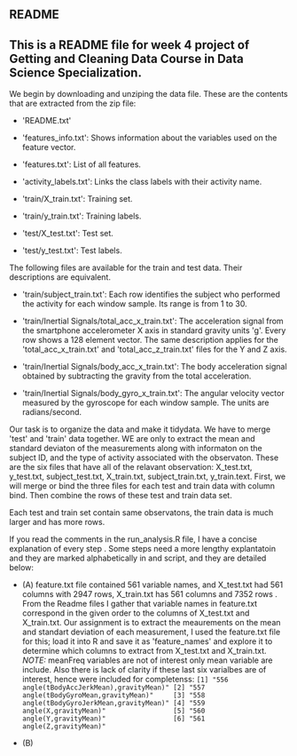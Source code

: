 ## README
## This is a README file for week 4 project of Getting and Cleaning Data Course in Data Science Specialization.

We begin by downloading and unziping the data file.  These are the contents that are extracted from the zip file:
- 'README.txt'

- 'features_info.txt': Shows information about the variables used on the feature vector.

- 'features.txt': List of all features.

- 'activity_labels.txt': Links the class labels with their activity name.

- 'train/X_train.txt': Training set.

- 'train/y_train.txt': Training labels.

- 'test/X_test.txt': Test set.

- 'test/y_test.txt': Test labels.

The following files are available for the train and test data. Their descriptions are equivalent. 

- 'train/subject_train.txt': Each row identifies the subject who performed the activity for each window sample. Its range is from 1 to 30. 

- 'train/Inertial Signals/total_acc_x_train.txt': The acceleration signal from the smartphone accelerometer X axis in standard gravity units 'g'. Every row shows a 128 element vector. The same description applies for the 'total_acc_x_train.txt' and 'total_acc_z_train.txt' files for the Y and Z axis. 

- 'train/Inertial Signals/body_acc_x_train.txt': The body acceleration signal obtained by subtracting the gravity from the total acceleration. 

- 'train/Inertial Signals/body_gyro_x_train.txt': The angular velocity vector measured by the gyroscope for each window sample. The units are radians/second. 

Our task is to organize the data and make it tidydata.  We have to merge 'test' and 'train' data together.  WE are only to extract the mean and standard deviaton of the measurements along with informaton on the subject ID, and the type of activity associated with the observaton.  These are the six files that have all of the relavant observation: X_test.txt, y_test.txt, subject_test.txt, X_train.txt, subject_train.txt, y_train.text.  First, we will merge or bind the three files for each test and train data with column bind.  Then combine the rows of these test and train data set.

Each test and train set contain same observatons, the train data is much larger and has more rows.

 
   If you read the comments in the run_analysis.R file, I have a concise explanation of every step .  Some steps need a more lengthy explantatoin and they are marked alphabetically in and script, and they are detailed below:
    
 - (A) feature.txt file contained 561 variable names, and X_test.txt had 561 columns with 2947 rows, X_train.txt has 561 columns and 7352 rows .  From the Readme files I gather that variable names in feature.txt correspond in the given order to the columns of X_test.txt and X_train.txt.  Our assignment is to extract the meaurements on the mean and standart deviation of each measurement, I used the feature.txt file for this; load it into R and save it as 'feature_names' and explore it to determine which columns to extract from X_test.txt and X_train.txt.  *NOTE:* meanFreq variables are not of interest only mean variable are include.  Also there is lack of clarity if these last six varialbes are of interest, hence were included for completenss: `
    [1] "556 angle(tBodyAccJerkMean),gravityMean)"
    [2] "557 angle(tBodyGyroMean,gravityMean)"    
    [3] "558 angle(tBodyGyroJerkMean,gravityMean)"
    [4] "559 angle(X,gravityMean)"                
    [5] "560 angle(Y,gravityMean)"                
    [6] "561 angle(Z,gravityMean)" `

 - (B)
